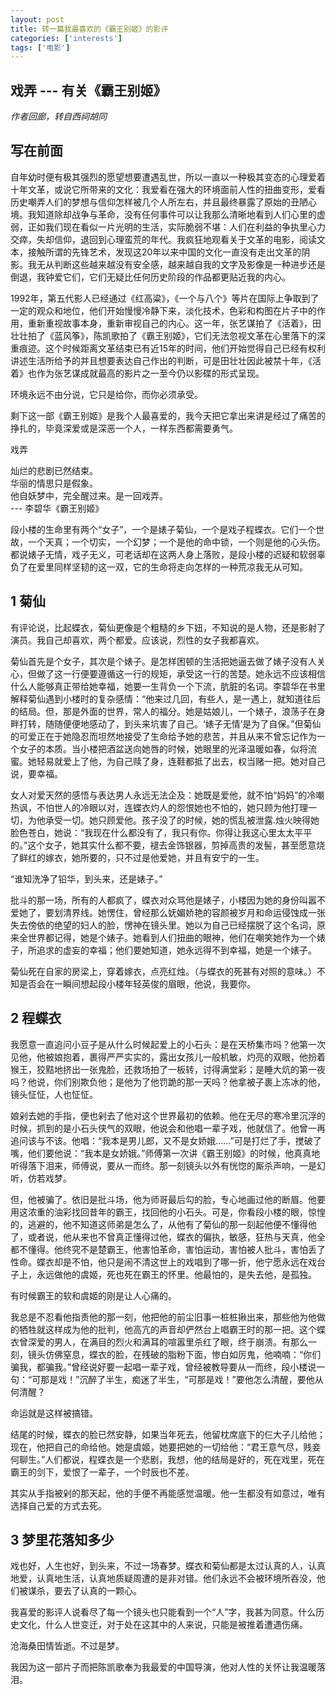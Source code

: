 ```yaml
---
layout: post
title: 转一篇我最喜欢的《霸王别姬》的影评
categories: ['interests']
tags: ['电影']
---
```



戏弄 --- 有关《霸王别姬》
----------------------

_作者回廊，转自西祠胡同_


写在前面
--------

自年幼时便有极其强烈的愿望想要遭遇乱世，所以一直以一种极其变态的心理爱着十年文革，或说它所带来的文化：我爱看在强大的环境面前人性的扭曲变形，爱看历史嘲弄人们的梦想与信仰怎样被几个人所左右，并且最终暴露了原始的丑陋心境。我知道除却战争与革命，没有任何事件可以让我那么清晰地看到人们心里的虚弱，正如我们现在看似一片光明的生活，实际脆弱不堪：人们在利益的争执里心力交瘁，失却信仰，退回到心理蛮荒的年代。我疯狂地观看关于文革的电影，阅读文本，接触所谓的先锋艺术，发现这20年以来中国的文化一直没有走出文革的阴影。我无从判断这些越来越没有安全感，越来越自我的文字及影像是一种进步还是倒退，我钟爱它们，它们无疑比任何历史阶段的作品都更贴近我的内心。

1992年，第五代影人已经通过《红高粱》，《一个与八个》等片在国际上争取到了一定的观众和地位，他们开始慢慢冷静下来，淡化技术，色彩和构图在片子中的作用，重新重视故事本身，重新审视自己的内心。这一年，张艺谋拍了《活着》，田壮壮拍了《蓝风筝》，陈凯歌拍了《霸王别姬》，它们无法忽视文革在心里落下的深重痕迹。这个时候距离文革结束已有近15年的时间，他们开始觉得自己已经有权利讲述生活所给予的并且想要表达自己作出的判断，可是田壮壮因此被禁十年，《活着》也作为张艺谋成就最高的影片之一至今仍以影碟的形式呈现。

环境永远不由分说，它只是给你，而你必须承受。

剩下这一部《霸王别姬》是我个人最喜爱的，我今天把它拿出来讲是经过了痛苦的挣扎的，毕竟深爱或是深恶一个人，一样东西都需要勇气。

戏弄

灿烂的悲剧已然结束。<br/>
华丽的情思只是假象。<br/>
他自妖梦中，完全醒过来。是一回戏弄。<br/>
--- 李碧华《霸王别姬》<br/>

段小楼的生命里有两个“女子”，一个是婊子菊仙，一个是戏子程蝶衣。它们一个世故，一个天真；一个切实，一个幻梦；一个是他的命中锁，一个则是他的心头伤。都说婊子无情，戏子无义，可老话却在这两人身上落败，是段小楼的迟疑和软弱辜负了在爱里同样坚韧的这一双，它的生命将走向怎样的一种荒凉我无从可知。


1 菊仙
------

有评论说，比起蝶衣，菊仙更像是个粗糙的乡下妞，不知说的是人物，还是影射了演员。我自己却喜欢，两个都爱。应该说，烈性的女子我都喜欢。

菊仙首先是个女子，其次是个婊子。是怎样困顿的生活把她逼去做了婊子没有人关心，但做了这一行便要遵循这一行的规矩，承受这一行的苦楚。她永远不应该相信什么人能够真正带给她幸福，她要一生背负一个下流，肮脏的名词。李碧华在书里解释菊仙遇到小楼时的复杂感情：“他来过几回，有些人，是一遇上，就知道往后的结局。但，那是外面的世界，常人的福分。她是姑娘儿，一个婊子，浪荡子在身畔打转，随随便便地感动了，到头来坑害了自己。‘婊子无情’是为了自保。”但菊仙的可爱正在于她隐忍而坦然地接受了生命给予她的悲苦，并且从来不曾忘记作为一个女子的本质。当小楼把酒盆送向她唇的时候，她眼里的光泽温暖如春，似将流蜜。她轻易就爱上了他，为自己赎了身，连鞋都抵了出去，权当赌一把。她对自己说，要幸福。

女人对爱天然的感悟与表达男人永远无法企及：她既是爱他，就不怕“妈妈”的冷嘲热讽，不怕世人的冷眼以对，连蝶衣灼人的怨恨她也不怕的，她只顾为他打理一切，为他承受一切。她只顾爱他。孩子没了的时候，她的慌乱被泄露.烛火映得她脸色苍白，她说：“我现在什么都没有了，我只有你。你得让我这心里太太平平的。”这个女子，她其实什么都不要，褪去金饰银器，剪掉高贵的发髻，甚至愿意烧了鲜红的嫁衣，她所要的，只不过是他爱她，并且有安宁的一生。

“谁知洗净了铅华，到头来，还是婊子。”

批斗的那一场，所有的人都疯了，蝶衣对众骂他是婊子，小楼因为她的身份叫嚣不爱她了，要划清界线。她愣住，曾经那么妩媚娇艳的容颜被岁月和命运侵蚀成一张失去傍依的绝望的妇人的脸，愣神在镜头里。她以为自己已经摆脱了这个名词，原来全世界都记得，她是个婊子。她看到人们扭曲的眼神，他们在嘲笑她作为一个婊子，所追求的虚妄的幸福；他们要她知道，她永远得不到幸福，她是一个婊子。

菊仙死在自家的房梁上，穿着嫁衣，点亮红烛。（与蝶衣的死甚有对照的意味。）不知是否会在一瞬间想起段小楼年轻英俊的眉眼，他说，我要你。


2 程蝶衣
--------

我愿意一直追问小豆子是从什么时候起爱上的小石头：是在天桥集市吗？他第一次见他，他被娘抱着，裹得严严实实的，露出女孩儿一般机敏，灼亮的双眼，他扮着猴王，狡黠地挤出一张鬼脸，还救场拍了一板转，讨得满堂彩；是睡大炕的第一夜吗？他说，你们别欺负他；是他为了他罚跪的那一天吗？他拿被子裹上冻冰的他，镜头怔怔，人也怔怔。

娘剁去她的手指，便也剁去了他对这个世界最初的依赖。他在无尽的寒冷里沉浮的时候，抓到的是小石头侠气的双眼，他说会和他唱一辈子戏，他就信了。他曾一再追问该与不该。他唱：“我本是男儿郎，又不是女娇娥……”可是打烂了手，搅破了嘴，他们要他说：“我本是女娇娥。”师傅第一次讲《霸王别姬》的时候，他真真地听得落下泪来，师傅说，要从一而终。那一刻镜头以外有恍惚的厮杀声响，一是幻听，仿若戏梦。

但，他被骗了。依旧是批斗场，他为师哥最后勾的脸，专心地画过他的断眉。他要用这浓重的油彩找回昔年的霸王，找回他的小石头。可是，你看段小楼的眼，惊惶的，逃避的，他不知道这师弟是怎么了，从他有了菊仙的那一刻起他便不懂得他了，或者说，他从来也不曾真正懂得过他，蝶衣的偏执，敏感，狂热与天真，他全都不懂得。他终究不是楚霸王，他害怕革命，害怕运动，害怕被人批斗，害怕丢了性命。蝶衣却是不怕，他只是闹不清这世上的戏唱到了哪一折，他宁愿永远在戏台子上，永远做他的虞姬，死也死在霸王的怀里。他最怕的，是失去他，是孤独。

有时候霸王的软和虞姬的刚是让人心痛的。

我总是不忍看他指责他的那一刻，他把他的前尘旧事一桩桩揪出来，那些他为他做的牺牲就这样成为他的批判，他高亢的声音却俨然台上唱霸王时的那一把。这个蝶衣曾深爱的男人，在满目的烈火和满耳的喧嚣里杀红了眼，终于崩溃。有那么一刻，镜头仿佛窒息，蝶衣的脸，在残破的脂粉下面，惨白如厉鬼，他喃喃：“你们骗我，都骗我。”曾经说好要一起唱一辈子戏，曾经被教导要从一而终，段小楼说一句：“可那是戏！”沉醉了半生，痴迷了半生，“可那是戏！”要他怎么清醒，要他从何清醒？

命运就是这样被搞错。

结尾的时候，蝶衣的脸已然安静，如果当年死去，他留枕席底下的仨大子儿给他；现在，他把自己的命给他。她是虞姬，她要把她的一切给他：“君王意气尽，贱妾何聊生。”人们都说，程蝶衣是一个悲剧，我想，他的结局是好的，死在戏里，死在霸王的剑下，爱恨了一辈子，一个时辰也不差。

其实从手指被剁的那天起，他的手便不再能感觉温暖。他一生都没有如意过，唯有选择自己爱的方式去死。


3 梦里花落知多少
--------------

戏也好，人生也好，到头来，不过一场春梦。蝶衣和菊仙都是太过认真的人，认真地爱，认真地生活，认真地质疑周遭的是非对错。他们永远不会被环境所吞没，他们被谋杀，要去了认真的一颗心。

我喜爱的影评人说看尽了每一个镜头也只能看到一个“人”字，我甚为同意。什么历史文化，什么人世变迁，对于处在这其中的人来说，只能是被推着遭遇伤痛。

沧海桑田情皆逝。不过是梦。

我因为这一部片子而把陈凯歌奉为我最爱的中国导演，他对人性的关怀让我温暖落泪。

